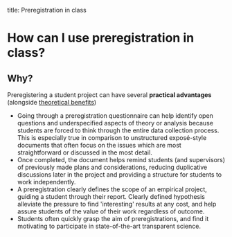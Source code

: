 title: Preregistration in class

# How can I use preregistration in class?

## Why?

Preregistering a student project can have several **practical advantages** \(alongside [theoretical benefits](./how.md)\)

* Going through a preregistration questionnaire can help identify open questions and underspecified aspects of theory or analysis because students are forced to think through the entire data collection process. This is especially true in comparison to unstructured exposé-style documents that often focus on the issues which are most straightforward or discussed in the most detail.
* Once completed, the document helps remind students \(and supervisors\) of previously made plans and considerations, reducing duplicative discussions later in the project and providing a structure for students to work independently.
* A preregistration clearly defines the scope of an empirical project, guiding a student through their report. Clearly defined hypothesis alleviate the pressure to find 'interesting' results at any cost, and help assure students of the value of their work regardless of outcome.
* Students often quickly grasp the aim of preregistrations, and find it motivating to participate in state-of-the-art transparent science.



